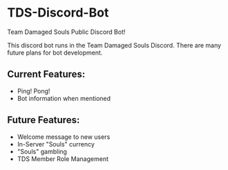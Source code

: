 # TDS-Discord-Bot
Team Damaged Souls Public Discord Bot!

This discord bot runs in the Team Damaged Souls Discord. There are many future plans for bot development.

## Current Features:
* Ping! Pong!
* Bot information when mentioned

## Future Features:
* Welcome message to new users
* In-Server "Souls" currency
* "Souls" gambling
* TDS Member Role Management
